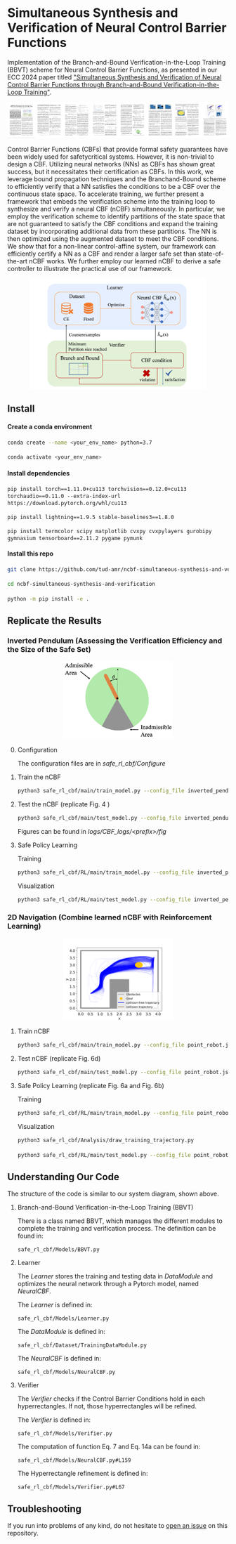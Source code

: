 # Simultaneous Synthesis and Verification of Neural Control Barrier Functions

Implementation of the Branch-and-Bound Verification-in-the-Loop Training (BBVT) scheme for Neural Control Barrier Functions, as presented in our ECC 2024 paper titled ["Simultaneous Synthesis and Verification of Neural Control Barrier Functions through Branch-and-Bound Verification-in-the-Loop Training"](https://arxiv.org/pdf/2311.10438.pdf).

[![](assets/paper_teaser.jpg)](https://arxiv.org/pdf/2311.10438.pdf)

Control Barrier Functions (CBFs) that provide formal safety guarantees have been widely used for safetycritical systems. However, it is non-trivial to design a CBF. Utilizing neural networks (NNs) as CBFs has shown great success,
but it necessitates their certification as CBFs. In this work, we leverage bound propagation techniques and the Branchand-Bound scheme to efficiently verify that a NN satisfies the conditions to be a CBF over the continuous state space. To accelerate training, we further present a framework that embeds the verification scheme into the training loop to synthesize and verify a neural CBF (nCBF) simultaneously. In particular, we employ the verification scheme to identify partitions of the state space that are not guaranteed to satisfy the CBF conditions and expand the training dataset by incorporating additional data from these partitions. The NN is then optimized using the augmented dataset to meet the CBF conditions. We show that for a non-linear control-affine system, our framework can efficiently certify a NN as a CBF and render a larger safe set than state-of-the-art nCBF works. We further employ our learned nCBF to derive a safe controller to illustrate the practical use of our framework.

<div style="text-align:center;">
<img src="assets/schematic_overview.jpg" alt="BBVT Scheme" width="400">
</div>

## Install

#### Create a conda environment
```bash
conda create --name <your_env_name> python=3.7

conda activate <your_env_name>
```

#### Install dependencies
```
pip install torch==1.11.0+cu113 torchvision==0.12.0+cu113 torchaudio==0.11.0 --extra-index-url https://download.pytorch.org/whl/cu113

pip install lightning==1.9.5 stable-baselines3==1.8.0

pip install termcolor scipy matplotlib cvxpy cvxpylayers gurobipy gymnasium tensorboard==2.11.2 pygame pymunk
```

#### Install this repo

```bash
git clone https://github.com/tud-amr/ncbf-simultaneous-synthesis-and-verification.git

cd ncbf-simultaneous-synthesis-and-verification

python -m pip install -e .
```

## Replicate the Results

### Inverted Pendulum (Assessing the Verification Efficiency and the Size of the Safe Set)

<div style="text-align:center;">
<img src="assets/inverted_pendulum.png" alt="Inverted Pendulum Scheme" width="250">
</div>

0. Configuration

    The configuration files are in *safe_rl_cbf/Configure*

1. Train the nCBF

    ```bash
    python3 safe_rl_cbf/main/train_model.py --config_file inverted_pendulum.json
    ```

2. Test the nCBF (replicate Fig. 4 )

    ```bash
    python3 safe_rl_cbf/main/test_model.py --config_file inverted_pendulum.json
    ```

    Figures can be found in *logs/CBF_logs/\<prefix\>/fig*

3. Safe Policy Learning 

    Training
    ```bash
    python3 safe_rl_cbf/RL/main/train_model.py --config_file inverted_pendulum.json
    ```

    Visualization
    ```bash
    python3 safe_rl_cbf/RL/main/test_model.py --config_file inverted_pendulum.json
    ```

### 2D Navigation (Combine learned nCBF with Reinforcement Learning)

<div style="text-align:center;">
<img src="assets/2d_nav_trajectories_with_cbf.png" alt="Inverted Pendulum Scheme" width="250">
</div>

1. Train nCBF

    ```bash
    python3 safe_rl_cbf/main/train_model.py --config_file point_robot.json
    ```

2. Test nCBF (replicate Fig. 6d)

    ```bash
    python3 safe_rl_cbf/main/test_model.py --config_file point_robot.json
    ```

3. Safe Policy Learning (replicate Fig. 6a and Fig. 6b)

    Training
    ```bash
    python3 safe_rl_cbf/RL/main/train_model.py --config_file point_robot.json
    ```

    Visualization
    ```bash
    python3 safe_rl_cbf/Analysis/draw_training_trajectory.py

    python3 safe_rl_cbf/RL/main/test_model.py --config_file point_robot.json
    ```

## Understanding Our Code
The structure of the code is similar to our system diagram, shown above.

1. Branch-and-Bound Verification-in-the-Loop Training (BBVT)
  
    There is a class named BBVT, which manages the different modules to complete the training and verification process. The definition can be found in:  

    ```
    safe_rl_cbf/Models/BBVT.py
    ```

2. Learner

    The *Learner* stores the training and testing data in *DataModule* and optimizes the neural network through a Pytorch model, named *NeuralCBF*.

    The *Learner* is defined in:
    ```
    safe_rl_cbf/Models/Learner.py
    ```

    The *DataModule* is defined in: 
    ```
    safe_rl_cbf/Dataset/TrainingDataModule.py
    ```

    The *NeuralCBF* is defined in: 
    ```
    safe_rl_cbf/Models/NeuralCBF.py
    ```

3. Verifier

    The *Verifier* checks if the Control Barrier Conditions hold in each hyperrectangles. If not, those hyperrectangles will be refined.

    The *Verifier* is defined in: 
    ```
    safe_rl_cbf/Models/Verifier.py
    ```

    The computation of function Eq. 7 and Eq. 14a can be found in:
    ```
    safe_rl_cbf/Models/NeuralCBF.py#L159
    ```

    The Hyperrectangle refinement is defined in:
    ```
    safe_rl_cbf/Models/Verifier.py#L67
    ```

## Troubleshooting
If you run into problems of any kind, do not hesitate to [open an issue](https://github.com/tud-amr/ncbf-simultaneous-synthesis-and-verification/issues) on this repository.

